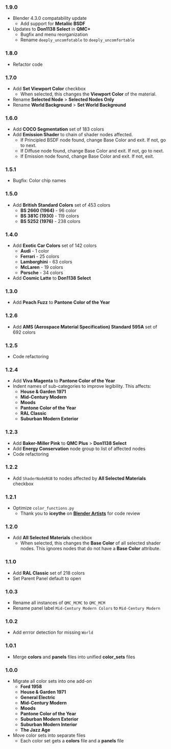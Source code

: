 ### 1.9.0 <!-- 11/27/24 -->

- Blender 4.3.0 compatability update
  - Add support for **Metaliic BSDF**
- Updates to **Don1138 Select** in **QMC+**
  - Bugfix and menu reorganization
  - Rename `deeply_uncomfotable` to `deeply_uncomfortable`


### 1.8.0 <!-- 08/11/24 -->

- Refactor code

### 1.7.0 <!-- 08/08/24 -->

- Add **Set Viewport Color** checkbox
  - When selected, this changes the **Viewport Color** of the material.
- Rename **Selected Node** > **Selected Nodes Only**
- Rename **World Background** > **Set World Background**

### 1.6.0 <!-- 07/05/24 -->

- Add **COCO Segmentation** set of 183 colors
- Add **Emission Shader** to chain of shader nodes affected.
  - If Principled BSDF node found, change Base Color and exit. If not, go to next.
  - If Diffuse node found, change Base Color and exit. If not, go to next.
  - If Emission node found, change Base Color and exit. If not, exit.

### 1.5.1 <!-- 03/18/24 -->

- Bugfix: Color chip names

### 1.5.0 <!-- 03/15/24 -->

- Add **British Standard Colors** set of 453 colors
  - **BS 2660 (1964)** - 96 color
  - **BS 381C (1930)** - 119 colors
  - **BS 5252 (1976)** - 238 colors

### 1.4.0 <!-- 03/14/24 -->

- Add **Exotic Car Colors** set of 142 colors
  - **Audi** - 1 color
  - **Ferrari** - 25 colors
  - **Lamborghini** - 63 colors
  - **McLaren** - 19 colors
  - **Porsche** - 34 colors
- Add **Cosmic Latte** to **Don1138 Select**

### 1.3.0 <!-- 12/07/23 -->

- Add **Peach Fuzz** to **Pantone Color of the Year**

### 1.2.6 <!-- 09/28/23 -->

- Add **AMS (Aerospace Material Specification) Standard 595A** set of 692 colors

### 1.2.5 <!-- 12/18/22 -->

- Code refactoring

### 1.2.4 <!-- 12/02/22 -->

- Add **Viva Magenta** to **Pantone Color of the Year**
- Indent names of sub-categories to improve legibility. This affects:
  - **House & Garden 1971**
  - **Mid-Century Modern**
  - **Moods**
  - **Pantone Color of the Year**
  - **RAL Classic**
  - **Suburban Modern Exterior**

### 1.2.3 <!-- 11/15/22 -->

- Add **Baker-Miller Pink** to **QMC Plus** > **Don1138 Select**
- Add **Energy Conservation** node group to list of affected nodes
- Code refactoring

### 1.2.2 <!-- 10/17/22 -->

- Add `ShaderNodeRGB` to nodes affected by **All Selected Materials** checkbox

### 1.2.1 <!-- 8/19/22 -->

- Optimize `color_functions.py`
  - Thank you to **iceythe** on [**Blender Artists**](https://blenderartists.org/t/roast-my-code-color-switcher/1397799/3) for code review

### 1.2.0 <!-- 8/18/22 -->

- Add **All Selected Materials** checkbox
  - When selected, this changes the **Base Color** of all selected shader nodes. This ignores nodes that do not have a **Base Color** attribute.

### 1.1.0 <!-- 8/12/22 -->

- Add **RAL Classic** set of 218 colors
- Set Parent Panel default to open

### 1.0.3 <!-- 8/09/22 -->

- Rename all instances of `QMC_MCMC` to `QMC_MCM`
- Rename panel label `Mid-Century Modern Colors` to `Mid-Century Modern`

### 1.0.2 <!-- 8/03/22 -->

- Add errror detection for missing `World`

### 1.0.1 <!-- 8/02/22 -->

- Merge **colors** and **panels** files into unified **color_sets** files

### 1.0.0 <!-- 8/01/22 -->

- Migrate all color sets into one add-on
  - **Ford 1958**
  - **House & Garden 1971**
  - **General Electric**
  - **Mid-Century Modern**
  - **Moods**
  - **Pantone Color of the Year**
  - **Suburban Modern Exterior**
  - **Suburban Modern Interior**
  - **The Jazz Age**
- Move color sets into separate files
  - Each color set gets a **colors** file and a **panels** file
